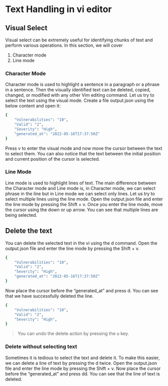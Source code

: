 # Text Handling in vi editor
## Visual Select
Visual select can be extremely useful for identifying chunks of text and perform various operations. In this section, we will cover
1. Character mode
2. Line mode

### Character Mode
Character mode is used to highlight a sentence in a paragraph or a phrase in a sentence. Then the visually identified text can be deleted, copied, changed, or modified with any other Vim editing command.
Let us try to select the text using the visual mode.
Create a file output.json using the below content and open it:
```sh
{
    "Vulnerabilities": "10",
    "Valid": "2",
    "Severity": "High",
    "generated_at": "2022-05-16T17:37:50Z"
}
```
Press v to enter the visual mode and now move the cursor between the text to select them. You can also notice that the text between the initial position and current position of the cursor is selected.

### Line Mode
Line mode is used to highlight lines of text. The main difference between the Character mode and Line mode is, in Character mode, we can select phrase in the line but in Line mode we can select only lines.
Let us try to select multiple lines using the line mode.
Open the output.json file and enter the line mode by pressing the Shift + v.
Once you enter the line mode, move the cursor using the down or up arrow. You can see that multiple lines are being selected.
## Delete the text
You can delete the selected text in the vi using the d command.
Open the output.json file and enter the line mode by pressing the Shift + v.
```sh
{
    "Vulnerabilities": "10",
    "Valid": "2",
    "Severity": "High",
    "generated_at": "2022-05-16T17:37:50Z"
}
```
Now place the cursor before the “generated_at” and press d. You can see that we have successfully deleted the line.
```sh
{
    "Vulnerabilities": "10",
    "Valid": "2",
    "Severity": "High",
}
```
>You can undo the delete action by pressing the u key.
### Delete without selecting text
Sometimes it is tedious to select the text and delete it. To make this easier, we can delete a line of text by pressing the d twice.
Open the output.json file and enter the line mode by pressing the Shift + v.
Now place the cursor before the “generated_at” and press dd. You can see that the line of text is deleted.
